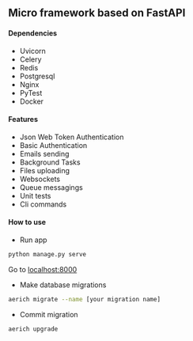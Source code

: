## Micro framework based on FastAPI
#### Dependencies
- Uvicorn
- Celery
- Redis
- Postgresql
- Nginx
- PyTest
- Docker

#### Features
- Json Web Token Authentication
- Basic Authentication
- Emails sending
- Background Tasks
- Files uploading
- Websockets
- Queue messagings
- Unit tests
- Cli commands

#### How to use
- Run app
```bash
python manage.py serve
```

Go to [localhost:8000](http://localhost:8000)

- Make database migrations

```bash
aerich migrate --name [your migration name]
```

- Commit migration

```aerich upgrade```
